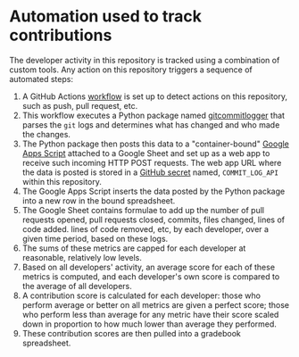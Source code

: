 # Automation used to track contributions

The developer activity in this repository is tracked using a combination of custom tools. Any action on this repository triggers a sequence of automated steps:

1. A GitHub Actions [workflow](../.github/workflows/event-logger.yml) is set up to detect actions on this repository, such as push, pull request, etc.
1. This workflow executes a Python package named [gitcommitlogger](https://pypi.org/project/gitcommitlogger/) that parses the `git` logs and determines what has changed and who made the changes.
1. The Python package then posts this data to a "container-bound" [Google Apps Script](https://developers.google.com/apps-script) attached to a Google Sheet and set up as a web app to receive such incoming HTTP POST requests. The web app URL where the data is posted is stored in a [GitHub secret](https://docs.github.com/en/actions/security-guides/using-secrets-in-github-actions) named, `COMMIT_LOG_API` within this repository.
1. The Google Apps Script inserts the data posted by the Python package into a new row in the bound spreadsheet.
1. The Google Sheet contains formulae to add up the number of pull requests opened, pull requests closed, commits, files changed, lines of code added. lines of code removed, etc, by each developer, over a given time period, based on these logs.
1. The sums of these metrics are capped for each developer at reasonable, relatively low levels.
1. Based on all developers' activity, an average score for each of these metrics is computed, and each developer's own score is compared to the average of all developers.
1. A contribution score is calculated for each developer: those who perform average or better on all metrics are given a perfect score; those who perform less than average for any metric have their score scaled down in proportion to how much lower than average they performed.
1. These contribution scores are then pulled into a gradebook spreadsheet.
